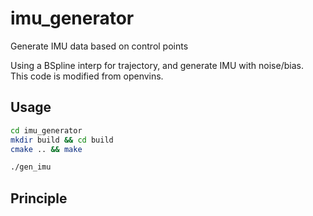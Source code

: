 # imu_generator
Generate IMU data based on control points

Using a BSpline interp for trajectory, and generate IMU with noise/bias.  
This code is modified from openvins.

## Usage
```bash
cd imu_generator
mkdir build && cd build 
cmake .. && make

./gen_imu
```

## Principle
